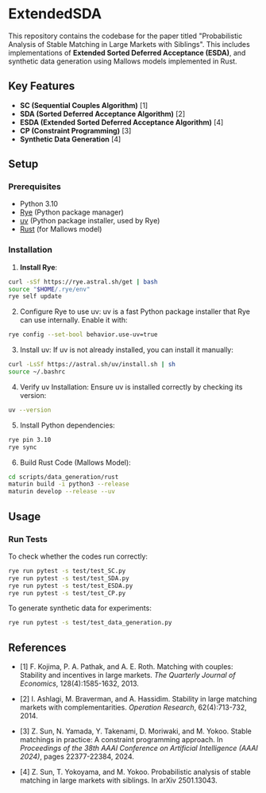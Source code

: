 # ExtendedSDA

This repository contains the codebase for the paper titled "Probabilistic Analysis of Stable Matching in Large Markets with Siblings". This includes implementations of **Extended Sorted Deferred Acceptance (ESDA)**, and synthetic data generation using Mallows models implemented in Rust.

## Key Features
- **SC (Sequential Couples Algorithm)** [1]
- **SDA (Sorted Deferred Acceptance Algorithm)** [2]
- **ESDA (Extended Sorted Deferred Acceptance Algorithm)** [4]
- **CP (Constraint Programming)** [3]
- **Synthetic Data Generation** [4]


## Setup

### Prerequisites
- Python 3.10
- [Rye](https://rye.astral.sh/) (Python package manager)
- [uv](https://github.com/astral-sh/uv) (Python package installer, used by Rye)
- [Rust](https://www.rust-lang.org/) (for Mallows model)

### Installation

1. **Install Rye**:
```bash
curl -sSf https://rye.astral.sh/get | bash 
source "$HOME/.rye/env"
rye self update
```
2. Configure Rye to use uv:
uv is a fast Python package installer that Rye can use internally. Enable it with:
```bash
rye config --set-bool behavior.use-uv=true
```
3. Install uv:
If uv is not already installed, you can install it manually:
```bash
curl -LsSf https://astral.sh/uv/install.sh | sh
source ~/.bashrc 
```
4. Verify uv Installation:
Ensure uv is installed correctly by checking its version:
```bash
uv --version
```
5. Install Python dependencies:
```bash
rye pin 3.10
rye sync
```
6. Build Rust Code (Mallows Model):
```bash
cd scripts/data_generation/rust
maturin build -i python3 --release
maturin develop --release --uv
```

## Usage
### Run Tests
To check whether the codes run correctly:
```bash
rye run pytest -s test/test_SC.py
rye run pytest -s test/test_SDA.py
rye run pytest -s test/test_ESDA.py
rye run pytest -s test/test_CP.py
```

To generate synthetic data for experiments:
```bash
rye run pytest -s test/test_data_generation.py 
```


## References

- [1] F. Kojima, P. A. Pathak, and A. E. Roth. Matching with couples: Stability and incentives in large markets. *The Quarterly Journal of Economics*, 128(4):1585-1632, 2013.

- [2] I. Ashlagi, M. Braverman, and A. Hassidim. Stability in large matching markets with complementarities. *Operation
Research*, 62(4):713-732, 2014.

- [3] Z. Sun, N. Yamada, Y. Takenami, D. Moriwaki, and M. Yokoo. Stable matchings in practice: A constraint programming approach. In *Proceedings of the 38th AAAI Conference on Artificial Intelligence (AAAI 2024)*, pages 22377-22384, 2024.

- [4] Z. Sun, T. Yokoyama, and M. Yokoo. Probabilistic analysis of stable matching in large markets with siblings. In arXiv 2501.13043.